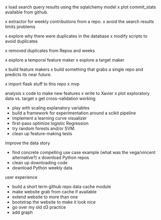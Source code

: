 x load search query results using the sqlalchemy model
x plot commit_stats available from github.

x extractor for weekly contributions from a repo.
x avoid the search results limits problems

x explore why there were duplicates in the database
x modify scripts to avoid duplicates

x removed duplicates from Repos and weeks

x explore a temporal feature maker
x explore a target maker

x build feature makers
x build something that grabs a single repo and predicts its near future.

x import flask stuff to this repo
x mvp

analysis
x code to make new features
x write to Xavier
x plot exploratory data vs. target
x get cross-validation working
- play with scaling explanatory variables
- build a framework for experimentation around a scikit pipeline
- implement a learning curve visualizer
- first-pass optimize logistic Regression
- try random forests and/or SVM.
- clean up feature-making tests

improve the data story
- find concrete compelling use case example
	(what was the vega/vincent alternative?)
x download Python repos
- clean up downloading code
- download Python weekly data

user experience

- build a short term github repo data cache module
- make website grab from cache if available
- extend website to more than one 
- bootstrap the website to make it look nice
- go over my old d3 practice
- add graph
